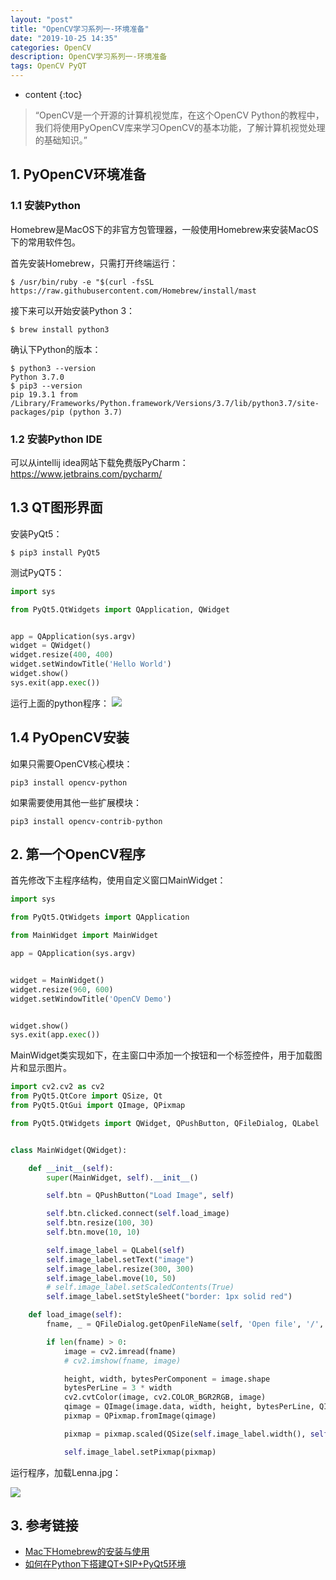 ```yaml
---
layout: "post"
title: "OpenCV学习系列一-环境准备"
date: "2019-10-25 14:35"
categories: OpenCV
description: OpenCV学习系列一-环境准备
tags: OpenCV PyQT
---
```


* content
{:toc}

<div class="postImg" style="background-image:url(http://carforeasy.cn/OpenCV学习系列一-a7991521.png)" ></div>

> “OpenCV是一个开源的计算机视觉库，在这个OpenCV Python的教程中，我们将使用PyOpenCV库来学习OpenCV的基本功能，了解计算机视觉处理的基础知识。”





## 1. PyOpenCV环境准备

### 1.1 安装Python
Homebrew是MacOS下的非官方包管理器，一般使用Homebrew来安装MacOS下的常用软件包。

首先安装Homebrew，只需打开终端运行：

```
$ /usr/bin/ruby -e "$(curl -fsSL https://raw.githubusercontent.com/Homebrew/install/mast
```

接下来可以开始安装Python 3：

```
$ brew install python3
```

确认下Python的版本：
```
$ python3 --version
Python 3.7.0
$ pip3 --version
pip 19.3.1 from /Library/Frameworks/Python.framework/Versions/3.7/lib/python3.7/site-packages/pip (python 3.7)
```

### 1.2 安装Python IDE

可以从intellij idea网站下载免费版PyCharm：
https://www.jetbrains.com/pycharm/


## 1.3 QT图形界面


安装PyQt5：

```
$ pip3 install PyQt5
```

测试PyQT5：

```python
import sys

from PyQt5.QtWidgets import QApplication, QWidget


app = QApplication(sys.argv)
widget = QWidget()
widget.resize(400, 400)
widget.setWindowTitle('Hello World')
widget.show()
sys.exit(app.exec())

```

运行上面的python程序：
![](http://carforeasy.cn/OpenCV学习系列一-c36bf85f.png)

## 1.4 PyOpenCV安装

如果只需要OpenCV核心模块：
```
pip3 install opencv-python
```


如果需要使用其他一些扩展模块：
```
pip3 install opencv-contrib-python
```

## 2. 第一个OpenCV程序

首先修改下主程序结构，使用自定义窗口MainWidget：

```python
import sys

from PyQt5.QtWidgets import QApplication

from MainWidget import MainWidget

app = QApplication(sys.argv)


widget = MainWidget()
widget.resize(960, 600)
widget.setWindowTitle('OpenCV Demo')


widget.show()
sys.exit(app.exec())
```


MainWidget类实现如下，在主窗口中添加一个按钮和一个标签控件，用于加载图片和显示图片。

```python
import cv2.cv2 as cv2
from PyQt5.QtCore import QSize, Qt
from PyQt5.QtGui import QImage, QPixmap

from PyQt5.QtWidgets import QWidget, QPushButton, QFileDialog, QLabel


class MainWidget(QWidget):

    def __init__(self):
        super(MainWidget, self).__init__()

        self.btn = QPushButton("Load Image", self)

        self.btn.clicked.connect(self.load_image)
        self.btn.resize(100, 30)
        self.btn.move(10, 10)

        self.image_label = QLabel(self)
        self.image_label.setText("image")
        self.image_label.resize(300, 300)
        self.image_label.move(10, 50)
        # self.image_label.setScaledContents(True)
        self.image_label.setStyleSheet("border: 1px solid red")

    def load_image(self):
        fname, _ = QFileDialog.getOpenFileName(self, 'Open file', '/', "Image files (*.jpg *.png)")

        if len(fname) > 0:
            image = cv2.imread(fname)
            # cv2.imshow(fname, image)

            height, width, bytesPerComponent = image.shape
            bytesPerLine = 3 * width
            cv2.cvtColor(image, cv2.COLOR_BGR2RGB, image)
            qimage = QImage(image.data, width, height, bytesPerLine, QImage.Format_RGB888)
            pixmap = QPixmap.fromImage(qimage)

            pixmap = pixmap.scaled(QSize(self.image_label.width(), self.image_label.height()), Qt.KeepAspectRatio, Qt.SmoothTransformation);

            self.image_label.setPixmap(pixmap)
```

运行程序，加载Lenna.jpg：

![](http://carforeasy.cn/OpenCV学习系列一-00b82293.png)

## 3. 参考链接

+ [Mac下Homebrew的安装与使用](https://www.jianshu.com/p/bca8fc1ff3f0)
+ [如何在Python下搭建QT+SIP+PyQt5环境](https://www.jianshu.com/p/291cd624ec9d)
